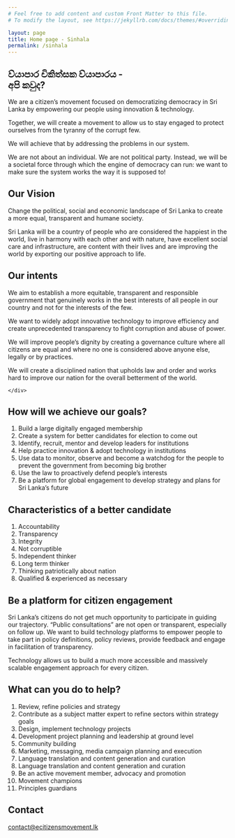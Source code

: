 ```yaml
---
# Feel free to add content and custom Front Matter to this file.
# To modify the layout, see https://jekyllrb.com/docs/themes/#overriding-theme-defaults

layout: page
title: Home page - Sinhala
permalink: /sinhala
---
```


<!-- Slider Start -->
<section id="slider">
  <div class="container">
    <div class="row">
      <div class="col-md-12">
        <div class="block">
          <h1 class="animated fadeInUp">ව්යාපාර චිකිත්සක ව්යාපාරය - <br>
අපි කවුද?</h1>
          <p class="animated fadeInUp">We are a citizen’s movement focused on democratizing democracy in Sri Lanka by empowering our people using innovation & technology. </p>

  <p class="animated fadeInUp">Together, we will create a movement to allow us to stay engaged to protect ourselves from the tyranny of the corrupt few.</p>

<p class="animated fadeInUp smalltext">We will achieve that by addressing the problems in our system.</p>

<p class="animated fadeInUp smalltext">We are not about an individual. We are not political party. Instead, we will be a societal force through which the engine of democracy can run: we want to make sure the system works the way it is  supposed to!</p>
        </div>
      </div>
    </div>
  </div>
</section>
<!-- Wrapper Start -->
<section id="intro">
  <div class="container">
    <div class="row">
      <div class="col-md-12 col-sm-12">
        <div class="block">
          <div class="section-title">
            <h2>Our Vision</h2>
            <p>Change the political, social and economic landscape of Sri Lanka to create a more equal, transparent and humane society.
            </p>
          </div>
            
<p>Sri Lanka will be a country of people who are considered the happiest in the world, live in harmony with each other and with nature, have excellent social care and infrastructure, are content with their lives and are improving the world by exporting our positive approach to life.</p>
        </div>
      </div><!-- .col-md-7 close -->
      <!-- <div class="col-md-5 col-sm-12">
        <div class="block">
          <img src="img/wrapper-img.png" alt="Img">
        </div>
      </div> -->
      <!-- .col-md-5 close -->
    </div>
  </div>
</section>


<section id="feature" class="cGray">
<div class="container">
  <div class="row">
    <div class="col-md-12">
      <h2>Our intents </h2>
      <p>We aim to establish a more equitable, transparent and responsible government that genuinely works in the best interests of all people in our country and not for the interests of the few.</p>


<p>We want to widely adopt innovative technology to improve efficiency and create unprecedented transparency to fight corruption and abuse of power.</p>


<p>We will improve people’s dignity by creating a governance culture where all citizens are equal and where no one is considered above anyone else, legally or by practices.</p>


<p>We will create a disciplined nation that upholds law and order and works hard to improve our nation for the overall betterment of the world.</p>

    </div>
  </div>
</div>
</section>



<section id="feature">
<div class="container">
  <div class="row">
    <div class="col-md-12">
      <h2>How will we achieve our goals?</h2>
<ol>
<li>Build a large digitally engaged membership</li>
<li>Create a system for better candidates for election to come out</li>
<li>Identify, recruit, mentor and develop leaders for institutions</li>
<li>Help practice innovation & adopt technology in institutions</li>
<li>Use data to monitor, observe and become a watchdog for the people to prevent the government from becoming big brother</li>
<li>Use the law to proactively defend people’s interests</li>
<li>Be a platform for global engagement to develop strategy and plans for Sri Lanka’s future</li>
</ol>
</div>
  </div>
</div>
</section>




<section id="feature" class="cGray">
<div class="container">
  <div class="row">
    <div class="col-md-12">
      <h2>Characteristics of a better candidate</h2>
<ol>
<li>Accountability</li>
<li>Transparency</li>
<li>Integrity</li>
<li>Not corruptible</li>
<li>Independent thinker</li>
<li>Long term thinker</li>
<li>Thinking patriotically about nation</li>
<li>Qualified & experienced as necessary</li>

</ol>
</div>
  </div>
</div>
</section>


<section id="feature">
<div class="container">
  <div class="row">
    <div class="col-md-12">
      <h2>Be a platform for citizen engagement</h2>
<p>Sri Lanka’s citizens do not get much opportunity to participate in guiding our trajectory. “Public consultations” are not open or transparent, especially on follow up. We want to build technology platforms to empower people to take part in policy definitions, policy reviews, provide feedback and engage in facilitation of transparency.</p>  
<p>Technology allows us to build a much more accessible and massively scalable engagement approach for every citizen. </p>
</div>
  </div>
</div>
</section>



<section id="feature" class="cGray">
<div class="container">
  <div class="row">
    <div class="col-md-12">
      <h2> What can you do to help?</h2>

<ol>
<li>Review, refine policies and strategy </li>
<li>Contribute as a subject matter expert to refine sectors within strategy goals</li>
<li>Design, implement technology projects</li>
<li>Development project planning and leadership at ground level </li>
<li>Community building</li>
<li>Marketing, messaging, media campaign planning and execution </li>
<li>Language translation and content generation and curation </li>
<li>Language translation and content generation and curation </li>
<li>Be an active movement member, advocacy and promotion </li>
<li>Movement champions </li>
<li>Principles guardians</li>

</ol>


</div>
  </div>
</div>
</section>



<!-- Call to action Start -->
<section id="contact">
  <div class="container">
    <div class="row">
      <div class="col-md-12">
        <div class="block">
          <h2>Contact</h2>
 <a href="mailto:contact@ecitizensmovement.lk">contact@ecitizensmovement.lk</a>
    </div>
      </div>
    </div>
  </div>
</section>
<!-- Content Start -->
